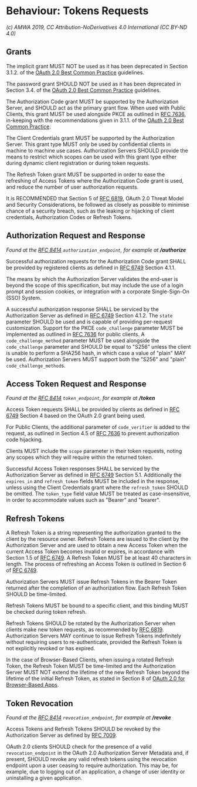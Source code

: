 # Behaviour: Tokens Requests

_(c) AMWA 2019, CC Attribution-NoDerivatives 4.0 International (CC BY-ND 4.0)_

## Grants

The implicit grant MUST NOT be used as it has been deprecated in Section 3.1.2. of the
[OAuth 2.0 Best Common Practice][oauth-security-topics] guidelines.

The password grant SHOULD NOT be used as it has been deprecated in Section 3.4. of the
[OAuth 2.0 Best Common Practice][oauth-security-topics] guidelines.

The Authorization Code grant MUST be supported by the Authorization Server, and SHOULD act as the primary grant flow.
When used with Public Clients, this grant MUST be used alongside PKCE as outlined in [RFC 7636][RFC-7636], in-keeping
with the recommendations given in 3.1.1. of the [OAuth 2.0 Best Common Practice][oauth-security-topics].

The Client Credentials grant MUST be supported by the Authorization Server. This grant type MUST only be used by
confidential clients in machine to machine use cases. Authorization Servers SHOULD provide the means to restrict which
scopes can be used with this grant type either during dynamic client registration or during token requests.

The Refresh Token grant MUST be supported in order to ease the refreshing of Access Tokens where the Authorization Code
grant is used, and reduce the number of user authorization requests.

It is RECOMMENDED that Section 5 of [RFC 6819][RFC-6819], OAuth 2.0 Threat Model and Security Considerations, be
followed as closely as possible to minimise chance of a security breach, such as the leaking or hijacking of client
credentials, Authorization Codes or Refresh Tokens.

## Authorization Request and Response
_Found at the [RFC 8414][RFC-8414] `authorization_endpoint`, for example at **/authorize**_

Successful authorization requests for the Authorization Code grant SHALL be provided by registered clients as
defined in [RFC 6749][RFC-6749] Section 4.1.1.

The means by which the Authorization Server validates the end-user is beyond the scope of this specification, but may
include the use of a login prompt and session cookies, or integration with a corporate Single-Sign-On (SSO) System.

A successful authorization response SHALL be serviced by the Authorization Server as defined in [RFC 6749][RFC-6749]
Section 4.1.2. The `state` parameter SHOULD be used and is capable of providing per-request customization.
Support for the PKCE `code_challenge` parameter MUST be implemented as outlined in [RFC 7636][RFC-7636] for public
clients. A `code_challenge_method` parameter MUST be used alongside the `code_challenge` parameter and SHOULD be equal
to "S256" unless the client is unable to perform a SHA256 hash, in which case a value of "plain" MAY be used.
Authorization Servers MUST support both the "S256" and "plain" `code_challenge_method`s.

## Access Token Request and Response
_Found at the [RFC 8414][RFC-8414] `token_endpoint`, for example at **/token**_

Access Token requests SHALL be provided by clients as defined in [RFC 6749][RFC-6749] Section 4 based on the OAuth
2.0 grant being used.

For Public Clients, the additional parameter of `code_verifier` is added to the request, as outlined in Section 4.5 of
[RFC 7636][RFC-7636] to prevent authorization code hijacking.

Clients MUST include the `scope` parameter in their token requests, noting any scopes which they will require within the
returned token.

Successful Access Token responses SHALL be serviced by the Authorization Server as defined in [RFC 6749][RFC-6749]
Section 5.1. Additionally the `expires_in` and `refresh_token` fields MUST be included in the response, unless using the
Client Credentials grant where the `refresh_token` SHOULD be omitted. The `token_type` field value MUST be treated as
case-insensitive, in order to accommodate values such as "Bearer" and "bearer".

## Refresh Tokens

A Refresh Token is a string representing the authorization granted to the client by the resource owner. Refresh Tokens
are issued to the client by the Authorization Server and are used to obtain a new Access Token when the current Access
Token becomes invalid or expires, in accordance with Section 1.5 of [RFC 6749][RFC-6749]. A Refresh Token MUST be at
least 40 characters in length. The process of refreshing an Access Token is outlined in Section 6 of
[RFC 6749][RFC-6749].

Authorization Servers MUST issue Refresh Tokens in the Bearer Token returned after the completion of an authorization
flow. Each Refresh Token SHOULD be time-limited.

Refresh Tokens MUST be bound to a specific client, and this binding MUST be checked during token refresh.

Refresh Tokens SHOULD be rotated by the Authorization Server when clients make new token requests, as recommended by
[RFC 6819][RFC-6819]. Authorization Servers MAY continue to issue Refresh Tokens indefinitely without requiring users
to re-authenticate, provided the Refresh Token is not explicitly revoked or has expired.

In the case of Browser-Based Clients, when issuing a rotated Refresh Token, the Refresh Token MUST be time-limited and
the Authorization Server MUST NOT extend the lifetime of the new Refresh Token beyond the lifetime of the initial
Refresh Token, as stated in Section 8 of [OAuth 2.0 for Browser-Based Apps][oauth-browser-based-apps].

## Token Revocation
_Found at the [RFC 8414][RFC-8414] `revocation_endpoint`, for example at **/revoke**_

Access Tokens and Refresh Tokens SHOULD be revoked by the Authorization Server as defined by [RFC 7009][RFC-7009].

OAuth 2.0 clients SHOULD check for the presence of a valid `revocation_endpoint` in the OAuth 2.0 Authorization
Server Metadata and, if present, SHOULD revoke any valid refresh tokens using the revocation endpoint upon a user
ceasing to require authorization. This may be, for example, due to logging out of an application, a change of user
identity or uninstalling a given application.

[RFC-6749]: https://tools.ietf.org/html/rfc6749 "The OAuth 2.0 Authorization Framework"

[RFC-6819]: https://tools.ietf.org/html/rfc6819 "OAuth 2.0 Threat Model and Security Considerations"

[RFC-7009]: https://tools.ietf.org/html/rfc7009 "OAuth 2.0 Token Revocation"

[RFC-7636]: https://tools.ietf.org/html/rfc7636 "Proof Key for Code Exchange by OAuth Public Clients"

[RFC-8414]: https://tools.ietf.org/html/rfc8414 "OAuth 2.0 Authorization Server Metadata"

[oauth-security-topics]: https://datatracker.ietf.org/doc/draft-ietf-oauth-security-topics/ "OAuth 2.0 Security Best Current Practice 13"

[oauth-browser-based-apps]: https://datatracker.ietf.org/doc/draft-ietf-oauth-browser-based-apps
